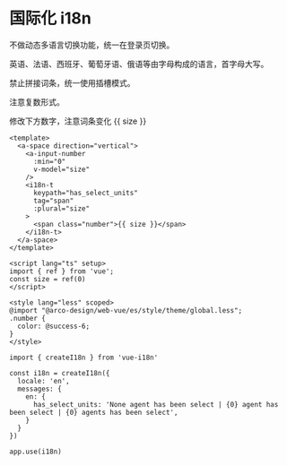 # 国际化 i18n

不做动态多语言切换功能，统一在登录页切换。

英语、法语、西班牙、葡萄牙语、俄语等由字母构成的语言，首字母大写。

禁止拼接词条，统一使用插槽模式。

注意复数形式。

<a-card>
  <a-space direction="vertical">
    <span>修改下方数字，注意词条变化</span>
    <a-input-number
      :min="0"
      v-model="size"
    />
    <i18n-t
      keypath="has_select_units"
      tag="span"
      :plural="size"
    >
      <span class="number">{{ size }}</span>
    </i18n-t>
  </a-space>
</a-card>

<script lang="ts" setup>
import { ref } from 'vue';
const size = ref(0)
</script>

<style lang="less" scoped>
@import "@arco-design/web-vue/es/style/theme/global.less";
.number {
  color: @success-6;
}
</style>

```vue{7-13}
<template>
  <a-space direction="vertical">
    <a-input-number
      :min="0"
      v-model="size"
    />
    <i18n-t
      keypath="has_select_units"
      tag="span"
      :plural="size"
    >
      <span class="number">{{ size }}</span>
    </i18n-t>
  </a-space>
</template>

<script lang="ts" setup>
import { ref } from 'vue';
const size = ref(0)
</script>

<style lang="less" scoped>
@import "@arco-design/web-vue/es/style/theme/global.less";
.number {
  color: @success-6;
}
</style>
```

```ts{7}
import { createI18n } from 'vue-i18n'

const i18n = createI18n({
  locale: 'en',
  messages: {
    en: {
      has_select_units: 'None agent has been select | {0} agent has been select | {0} agents has been select',
    }
  }
})

app.use(i18n)
```
